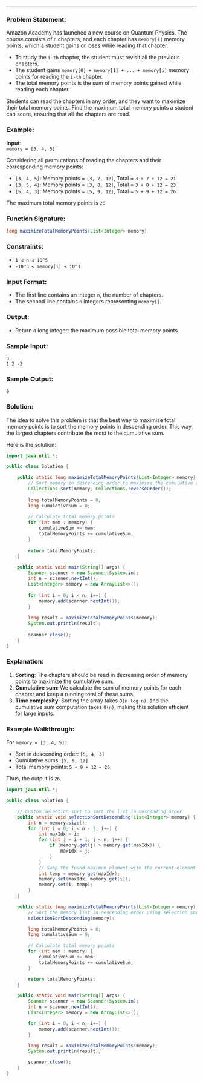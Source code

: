 
---

### Problem Statement:
Amazon Academy has launched a new course on Quantum Physics. The course consists of `n` chapters, and each chapter has `memory[i]` memory points, which a student gains or loses while reading that chapter.

- To study the `i-th` chapter, the student must revisit all the previous chapters. 
- The student gains `memory[0] + memory[1] + ... + memory[i]` memory points for reading the `i-th` chapter. 
- The total memory points is the sum of memory points gained while reading each chapter.

Students can read the chapters in any order, and they want to maximize their total memory points. Find the maximum total memory points a student can score, ensuring that all the chapters are read.

### Example:
**Input**:  
`memory = [3, 4, 5]`

Considering all permutations of reading the chapters and their corresponding memory points:

- `[3, 4, 5]`: Memory points = `[3, 7, 12]`, Total = `3 + 7 + 12 = 21`
- `[3, 5, 4]`: Memory points = `[3, 8, 12]`, Total = `3 + 8 + 12 = 23`
- `[5, 4, 3]`: Memory points = `[5, 9, 12]`, Total = `5 + 9 + 12 = 26`

The maximum total memory points is `26`.

### Function Signature:
```java
long maximizeTotalMemoryPoints(List<Integer> memory)
```

### Constraints:
- `1 ≤ n ≤ 10^5`
- `-10^3 ≤ memory[i] ≤ 10^3`

### Input Format:
- The first line contains an integer `n`, the number of chapters.
- The second line contains `n` integers representing `memory[]`.

### Output:
- Return a long integer: the maximum possible total memory points.

### Sample Input:
``` 
3
1 2 -2
```

### Sample Output:
```
9
```

### Solution:

The idea to solve this problem is that the best way to maximize total memory points is to sort the memory points in descending order. This way, the largest chapters contribute the most to the cumulative sum.

Here is the solution:

```java
import java.util.*;

public class Solution {

    public static long maximizeTotalMemoryPoints(List<Integer> memory) {
        // Sort memory in descending order to maximize the cumulative sum
        Collections.sort(memory, Collections.reverseOrder());
        
        long totalMemoryPoints = 0;
        long cumulativeSum = 0;
        
        // Calculate total memory points
        for (int mem : memory) {
            cumulativeSum += mem;
            totalMemoryPoints += cumulativeSum;
        }
        
        return totalMemoryPoints;
    }

    public static void main(String[] args) {
        Scanner scanner = new Scanner(System.in);
        int n = scanner.nextInt();
        List<Integer> memory = new ArrayList<>();
        
        for (int i = 0; i < n; i++) {
            memory.add(scanner.nextInt());
        }
        
        long result = maximizeTotalMemoryPoints(memory);
        System.out.println(result);
        
        scanner.close();
    }
}
```

### Explanation:
1. **Sorting**: The chapters should be read in decreasing order of memory points to maximize the cumulative sum.
2. **Cumulative sum**: We calculate the sum of memory points for each chapter and keep a running total of these sums.
3. **Time complexity**: Sorting the array takes `O(n log n)`, and the cumulative sum computation takes `O(n)`, making this solution efficient for large inputs.

### Example Walkthrough:

For `memory = [3, 4, 5]`:
- Sort in descending order: `[5, 4, 3]`
- Cumulative sums: `[5, 9, 12]`
- Total memory points: `5 + 9 + 12 = 26`.

Thus, the output is `26`.


```java
import java.util.*;

public class Solution {

    // Custom selection sort to sort the list in descending order
    public static void selectionSortDescending(List<Integer> memory) {
        int n = memory.size();
        for (int i = 0; i < n - 1; i++) {
            int maxIdx = i;
            for (int j = i + 1; j < n; j++) {
                if (memory.get(j) > memory.get(maxIdx)) {
                    maxIdx = j;
                }
            }
            // Swap the found maximum element with the current element
            int temp = memory.get(maxIdx);
            memory.set(maxIdx, memory.get(i));
            memory.set(i, temp);
        }
    }

    public static long maximizeTotalMemoryPoints(List<Integer> memory) {
        // Sort the memory list in descending order using selection sort
        selectionSortDescending(memory);

        long totalMemoryPoints = 0;
        long cumulativeSum = 0;

        // Calculate total memory points
        for (int mem : memory) {
            cumulativeSum += mem;
            totalMemoryPoints += cumulativeSum;
        }

        return totalMemoryPoints;
    }

    public static void main(String[] args) {
        Scanner scanner = new Scanner(System.in);
        int n = scanner.nextInt();
        List<Integer> memory = new ArrayList<>();

        for (int i = 0; i < n; i++) {
            memory.add(scanner.nextInt());
        }

        long result = maximizeTotalMemoryPoints(memory);
        System.out.println(result);

        scanner.close();
    }
}

```